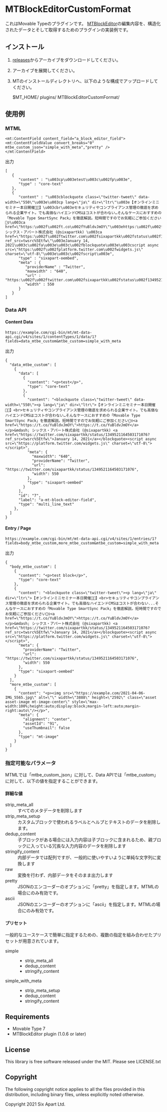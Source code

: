 # MTBlockEditorCustomFormat

これはMovable Typeのプラグインです。
[MTBlockEditor](https://github.com/movabletype/mt-plugin-MTBlockEditor)の編集内容を、構造化されたデータとそして取得するためのプラグインの実装例です。

## インストール

1. [releases](https://github.com/movabletype/mt-plugin-MTBlockEditorCustomFormat/releases)からアーカイブをダウンロードしてください。
1. アーカイブを展開してください。
1. MTのインストールディレクトリへ、以下のような構成でアップロードしてください。

    $MT_HOME/
        plugins/
            MTBlockEditorCustomFormat/

## 使用例

### MTML

```mtml
<mt:ContentField content_field="a_block_editor_field">
<mt:ContentFieldValue convert_breaks="0" mtbe_custom_json="simple_with_meta","pretty" />
</mt:ContentField>
```

出力

```
[
   {
      "content" : "\u003cp\u003etest\u003c\u002fp\u003e",
      "type" : "core-text"
   },
   {
      "content" : "\u003cblockquote class=\"twitter-tweet\" data-width=\"550\"\u003e\u003cp lang=\"ja\" dir=\"ltr\"\u003e【オンラインミニセミナー本日開催👩‍💻】\u003cbr\u003eセキュリティやコンプライアンス管理の徹底を求められる企業サイト。でも高価なハイエンドCMSはコストが合わない…そんなケースにおすすめの「Movable Type SmartSync Pack」を徹底解説。短時間ですのでお気軽にご参加ください💁‍♀️\u003ca href=\"https:\u002f\u002ft.co\u002fYuBldvJmOY\"\u003ehttps:\u002f\u002ft.co\u002fYuBldvJmOY\u003c\u002fa\u003e\u003c\u002fp\u003e&mdash; シックス・アパート株式会社 (@sixapartkk) \u003ca href=\"https:\u002f\u002ftwitter.com\u002fsixapartkk\u002fstatus\u002f1349521164503171076?ref_src=twsrc%5Etfw\"\u003eJanuary 14, 2021\u003c\u002fa\u003e\u003c\u002fblockquote\u003e\u003cscript async src=\"https:\u002f\u002fplatform.twitter.com\u002fwidgets.js\" charset=\"utf-8\"\u003e\u003c\u002fscript\u003e",
      "type" : "sixapart-oembed",
      "meta" : {
         "providerName" : "Twitter",
         "maxwidth" : "640",
         "url" : "https:\u002f\u002ftwitter.com\u002fsixapartkk\u002fstatus\u002f1349521164503171076",
         "width" : 550
      }
   }
]
```

### Data API

#### Content Data

```
https://example.com/cgi-bin/mt/mt-data-api.cgi/v4/sites/1/contentTypes/1/data/1?fields=data_mtbe_custom&mtbe_custom=simple_with_meta
```

出力

```
{
  "data_mtbe_custom": [
    {
      "data": [
        {
          "content": "<p>test</p>",
          "type": "core-text"
        },
        {
          "content": "<blockquote class=\"twitter-tweet\" data-width=\"550\"><p lang=\"ja\" dir=\"ltr\">【オンラインミニセミナー本日開催👩‍💻】<br>セキュリティやコンプライアンス管理の徹底を求められる企業サイト。でも高価なハイエンドCMSはコストが合わない…そんなケースにおすすめの「Movable Type SmartSync Pack」を徹底解説。短時間ですのでお気軽にご参加ください💁‍♀️<a href=\"https://t.co/YuBldvJmOY\">https://t.co/YuBldvJmOY</a></p>&mdash; シックス・アパート株式会社 (@sixapartkk) <a href=\"https://twitter.com/sixapartkk/status/1349521164503171076?ref_src=twsrc%5Etfw\">January 14, 2021</a></blockquote><script async src=\"https://platform.twitter.com/widgets.js\" charset=\"utf-8\"></script>",
          "meta": {
            "maxwidth": "640",
            "providerName": "Twitter",
            "url": "https://twitter.com/sixapartkk/status/1349521164503171076",
            "width": 550
          },
          "type": "sixapart-oembed"
        }
      ],
      "id": "7",
      "label": "a-mt-block-editor-field",
      "type": "multi_line_text"
    },
  ]
}
```

#### Entry / Page

```
https://example.com/cgi-bin/mt/mt-data-api.cgi/v4/sites/1/entries/1?fields=body_mtbe_custom,more_mtbe_custom&mtbe_custom=simple_with_meta
```

出力

```
{
  "body_mtbe_custom": [
    {
      "content": "<p>test block</p>",
      "type": "core-text"
    },
    {
      "content": "<blockquote class=\"twitter-tweet\"><p lang=\"ja\" dir=\"ltr\">【オンラインミニセミナー本日開催👩‍💻】<br>セキュリティやコンプライアンス管理の徹底を求められる企業サイト。でも高価なハイエンドCMSはコストが合わない...そんなケースにおすすめの「Movable Type SmartSync Pack」を徹底解説。短時間ですのでお気軽にご参加ください💁‍♀️<a href=\"https://t.co/YuBldvJmOY\">https://t.co/YuBldvJmOY</a></p>&mdash; シックス・アパート株式会社 (@sixapartkk) <a href=\"https://twitter.com/sixapartkk/status/1349521164503171076?ref_src=twsrc%5Etfw\">January 14, 2021</a></blockquote><script async src=\"https://platform.twitter.com/widgets.js\" charset=\"utf-8\"></script>",
      "meta": {
        "providerName": "Twitter",
        "url": "https://twitter.com/sixapartkk/status/1349521164503171076",
        "width": 550
      },
      "type": "sixapart-oembed"
    }
  ],
  "more_mtbe_custom": [
    {
      "content": "<p><img src=\"https://example.com/2021-04-06-IMG_5565.jpg\" alt=\"\" width=\"3888\" height=\"2592\" class=\"asset asset-image mt-image-center\" style=\"max-width:100%;height:auto;display:block;margin-left:auto;margin-right:auto\"/></p>",
      "meta": {
        "alignment": "center",
        "assetId": "91",
        "useThumbnail": false
      },
      "type": "mt-image"
    }
  ]
}
```

### 指定可能なパラメータ

MTMLでは「mtbe_custom_json」に対して、Data APIでは「mtbe_custom」に対して、以下の値を指定することができます。

#### 詳細な値

<dl>

<dt>strip_meta_all</dt>
<dd>すべてのメタデータを削除します</dd>

<dt>strip_meta_setup</dt>
<dd>カスタムブロックで使われるラベルとヘルプとテキストのデータを削除します。</dd>

<dt>dedup_content</dt>
<dd>子ブロックがある場合には入力内容は子ブロックに含まれるため、親ブロックに入っている冗長な入力内容のデータを削除します</dd>

<dt>stringify_content</dt>
<dd>内部データでは配列ですが、一般的に使いやすいように単純な文字列に変換します</dd>

<dt>raw</dt>
<dd>変換を行わず、内部データをそのまま出力します</dd>

<dt>pretty</dt>
<dd>JSONのエンコーダーのオプションに「pretty」を指定します。MTMLの場合にのみ有効です。</dd>

<dt>ascii</dt>
<dd>JSONのエンコーダーのオプションに「ascii」を指定します。MTMLの場合にのみ有効です。</dd>

</dl>


#### プリセット

一般的なユースケースで簡単に指定するための、複数の指定を組み合わせたプリセットが用意されています。

<dl>

<dt>simple</dt>
<dd>
  <ul>
    <li>strip_meta_all</li>
    <li>dedup_content</li>
    <li>stringify_content</li>
  </ul>
</dd>

<dt>simple_with_meta</dt>
<dd>
  <ul>
    <li>strip_meta_setup</li>
    <li>dedup_content</li>
    <li>stringify_content</li>
  </ul>
</dd>

</dl>

## Requirements

* Movable Type 7
* MTBlockEditor plugin (1.0.6 or later)

## License

This library is free software released under the MIT. Please see LICENSE.txt

## Copyright

The following copyright notice applies to all the files provided in this
distribution, including binary files, unless explicitly noted otherwise.

Copyright 2021 Six Apart Ltd.
